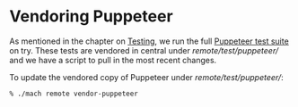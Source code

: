 Vendoring Puppeteer
===================

As mentioned in the chapter on [Testing], we run the full [Puppeteer
test suite] on try.  These tests are vendored in central under
_remote/test/puppeteer/_ and we have a script to pull in the most
recent changes.

To update the vendored copy of Puppeteer under _remote/test/puppeteer/_:

	% ./mach remote vendor-puppeteer

[Testing]: ./Testing.html
[Puppeteer test suite]: https://github.com/GoogleChrome/puppeteer/tree/master/test
